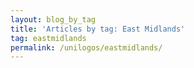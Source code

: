 ```yaml
---
layout: blog_by_tag
title: 'Articles by tag: East Midlands'
tag: eastmidlands
permalink: /unilogos/eastmidlands/
---
```

